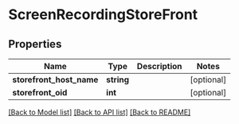 # ScreenRecordingStoreFront

## Properties
Name | Type | Description | Notes
------------ | ------------- | ------------- | -------------
**storefront_host_name** | **string** |  | [optional] 
**storefront_oid** | **int** |  | [optional] 

[[Back to Model list]](../README.md#documentation-for-models) [[Back to API list]](../README.md#documentation-for-api-endpoints) [[Back to README]](../README.md)


